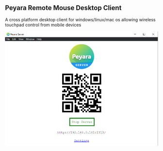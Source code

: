 ## Peyara Remote Mouse Desktop Client

A cross platform desktop client for windows/linux/mac os allowing wireless touchpad control from mobile devices

<img src="./demo/demo.png">
